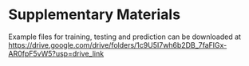 # Supplementary Materials

Example files for training, testing and prediction can be downloaded at https://drive.google.com/drive/folders/1c9U5I7wh6b2DB_7faFlGx-AR0fpF5vW5?usp=drive_link



